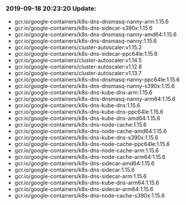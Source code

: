 ### 2019-09-18 20:23:20 Update:

- gcr.io/google-containers/k8s-dns-dnsmasq-nanny-arm:1.15.6
- gcr.io/google-containers/k8s-dns-sidecar-s390x:1.15.6
- gcr.io/google-containers/k8s-dns-dnsmasq-nanny-amd64:1.15.6
- gcr.io/google-containers/k8s-dns-dnsmasq-nanny:1.15.6
- gcr.io/google-containers/cluster-autoscaler:v1.15.2
- gcr.io/google-containers/k8s-dns-sidecar-ppc64le:1.15.6
- gcr.io/google-containers/cluster-autoscaler:v1.14.5
- gcr.io/google-containers/cluster-autoscaler:v1.12.8
- gcr.io/google-containers/cluster-autoscaler:v1.13.7
- gcr.io/google-containers/k8s-dns-dnsmasq-nanny-ppc64le:1.15.6
- gcr.io/google-containers/k8s-dns-dnsmasq-nanny-s390x:1.15.6
- gcr.io/google-containers/k8s-dns-kube-dns-arm:1.15.6
- gcr.io/google-containers/k8s-dns-dnsmasq-nanny-arm64:1.15.6
- gcr.io/google-containers/k8s-dns-kube-dns:1.15.6
- gcr.io/google-containers/k8s-dns-kube-dns-ppc64le:1.15.6
- gcr.io/google-containers/k8s-dns-kube-dns-amd64:1.15.6
- gcr.io/google-containers/k8s-dns-node-cache:1.15.6
- gcr.io/google-containers/k8s-dns-node-cache-amd64:1.15.6
- gcr.io/google-containers/k8s-dns-kube-dns-s390x:1.15.6
- gcr.io/google-containers/k8s-dns-node-cache-ppc64le:1.15.6
- gcr.io/google-containers/k8s-dns-node-cache-arm:1.15.6
- gcr.io/google-containers/k8s-dns-node-cache-arm64:1.15.6
- gcr.io/google-containers/k8s-dns-sidecar-amd64:1.15.6
- gcr.io/google-containers/k8s-dns-sidecar:1.15.6
- gcr.io/google-containers/k8s-dns-sidecar-arm:1.15.6
- gcr.io/google-containers/k8s-dns-kube-dns-arm64:1.15.6
- gcr.io/google-containers/k8s-dns-sidecar-arm64:1.15.6
- gcr.io/google-containers/k8s-dns-node-cache-s390x:1.15.6
